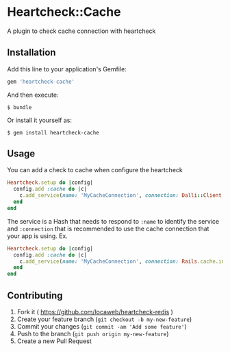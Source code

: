 # Heartcheck::Cache

A plugin to check cache connection with heartcheck

## Installation

Add this line to your application's Gemfile:

```ruby
gem 'heartcheck-cache'
```

And then execute:

    $ bundle

Or install it yourself as:

    $ gem install heartcheck-cache

## Usage

You can add a check to cache when configure the heartcheck

```ruby
Heartcheck.setup do |config|
  config.add :cache do |c|
    c.add_service(name: 'MyCacheConnection', connection: Dalli::Client.new('localhost:11211'))
  end
end
```

The service is a Hash that needs to respond to `:name` to identify the service and `:connection` that is recommended to use the cache connection that your app is using.
Ex.

```ruby
Heartcheck.setup do |config|
  config.add :cache do |c|
    c.add_service(name: 'MyCacheConnection', connection: Rails.cache.instance_variable_get("@data"))
  end
end
```

## Contributing

1. Fork it ( https://github.com/locaweb/heartcheck-redis )
2. Create your feature branch (`git checkout -b my-new-feature`)
3. Commit your changes (`git commit -am 'Add some feature'`)
4. Push to the branch (`git push origin my-new-feature`)
5. Create a new Pull Request
